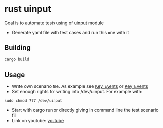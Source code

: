 # rust uinput

Goal is to automate tests using of [uinput](https://kernel.org/doc/html/v4.19/input/uinput.html) module

* Generate yaml file with test cases and run this one with it

## Building

```rust
cargo build
```

## Usage

* Write own scenario file. As example see [Key_Events](./data/key_events.yaml) or [Key_Events](./data/mouse_events.yaml)
* Set enough rights for writing into /dev/uinput. For example with:

```shell
sudo chmod 777 /dev/uinput
```

* Start with cargo run or directly giving in command line the test scenario fil
* Link on youtube: [youtube](https://youtu.be/uz3DGyu6lOc)

